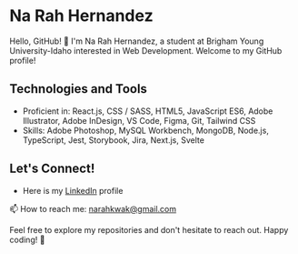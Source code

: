 # Na Rah Hernandez

Hello, GitHub! 👋
I'm Na Rah Hernandez, a student at Brigham Young University-Idaho interested in Web Development. Welcome to my GitHub profile!

<!--
**narah10/narah10** is a ✨ _special_ ✨ repository because its `README.md` (this file) appears on your GitHub profile.

Here are some ideas to get you started:

- 🔭 I’m currently working on ...
- 🌱 I’m currently learning ...
- 👯 I’m looking to collaborate on ...
- 🤔 I’m looking for help with ...
- 💬 Ask me about ...
- 📫 How to reach me: ...
- 😄 Pronouns: ...
- ⚡ Fun fact: ...
-->

## Technologies and Tools

- Proficient in: React.js, CSS / SASS, HTML5, JavaScript ES6, Adobe Illustrator, Adobe InDesign, VS Code, Figma, Git, Tailwind CSS
- Skills: Adobe Photoshop, MySQL Workbench,  MongoDB, Node.js, TypeScript, Jest, Storybook, Jira, Next.js, Svelte

## Let's Connect!
- Here is my [LinkedIn](www.linkedin.com/in/narahkwak) profile

📫 How to reach me: narahkwak@gmail.com

Feel free to explore my repositories and don't hesitate to reach out. Happy coding! 🚀
